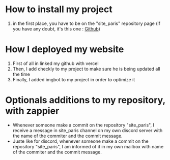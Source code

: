 # How to install my project

1. in the first place, you have to be on the "site_paris" repository page (if you have any doubt, it's this one : [Github](https://github.com/deez-blip/SiteParis)) 

# How I deployed my website

1. First of all in linked my github with vercel
2. Then, I add checkly to my project to make sure he is being updated all the time
3. Finally, I added imgbot to my project in order to optimize it

# Optionals additions to my repository, with zappier

* Whenever someone make a commit on the repository "site_paris", I receive a message in site_paris channel on my own discord server with the name of the commiter and the commit message.
* Juste like for discord, whenever someone make a commit on the repository "site_paris", I am informed of it in my own mailbox with name of the commiter and the commit message.